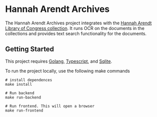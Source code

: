 # Hannah Arendt Archives

The Hannah Arendt Archives project integrates with the [Hannah Arendt Library of Congress collection](https://www.loc.gov/collections/hannah-arendt-papers). It runs OCR on the documents in the collections and provides text search functionality for the documents.

## Getting Started

This project requires [Golang](https://go.dev/doc/install), [Typescript](https://www.typescriptlang.org/download), and [Sqlite](https://www.sqlitetutorial.net/download-install-sqlite/).

To run the project locally, use the following make commands

```
# install dependences
make install

# Run backend
make run-backend

# Run frontend. This will open a browser
make run-frontend
```

